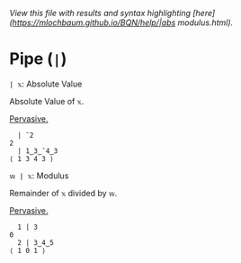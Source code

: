 *View this file with results and syntax highlighting [here](https://mlochbaum.github.io/BQN/help/|abs modulus.html).*

# Pipe (`|`)

`| 𝕩`: Absolute Value  

Absolute Value of `𝕩`.

[Pervasive.](https://mlochbaum.github.io/BQN/doc/arithmetic.html#pervasion)

      | ¯2
    2
      | 1‿3‿¯4‿3
    ⟨ 1 3 4 3 ⟩


`𝕨 | 𝕩`: Modulus

Remainder of `𝕩` divided by `𝕨`.

[Pervasive.](https://mlochbaum.github.io/BQN/doc/arithmetic.html#pervasion)

      1 | 3
    0
      2 | 3‿4‿5
    ⟨ 1 0 1 ⟩

